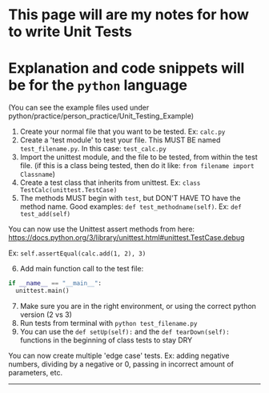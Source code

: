 # This page will are my notes for how to write Unit Tests

# Explanation and code snippets will be for the `python` language

(You can see the example files used under python/practice/person_practice/Unit_Testing_Example)

1. Create your normal file that you want to be tested. Ex: `calc.py`
2. Create a 'test module' to test your file. This MUST BE named `test_filename.py`. In this case: `test_calc.py`
3. Import the unittest module, and the file to be tested, from within the test file.
(if this is a class being tested, then do it like: `from filename import Classname`)
4. Create a test class that inherits from unittest. Ex: `class TestCalc(unittest.TestCase)`
5. The methods MUST begin with `test`, but DON'T HAVE TO have the method name. Good examples: `def test_methodname(self)`. Ex: `def test_add(self)`

You can now use the Unittest assert methods from here:
https://docs.python.org/3/library/unittest.html#unittest.TestCase.debug

Ex: `self.assertEqual(calc.add(1, 2), 3)`

6. Add main function call to the test file:

```python
if __name__ == "__main__":
  unittest.main()
```

7. Make sure you are in the right environment, or using the correct python version (2 vs 3)
8. Run tests from terminal with `python test_filename.py`
9. You can use the `def setUp(self):` and the `def tearDown(self):` functions in the beginning of class tests to stay DRY

You can now create multiple 'edge case' tests. Ex: adding negative numbers, dividing by a negative or 0, passing in incorrect amount of parameters, etc.

-----------
